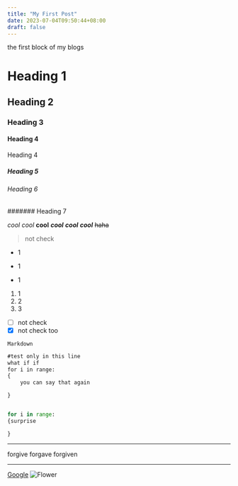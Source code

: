 ```yaml
---
title: "My First Post"
date: 2023-07-04T09:50:44+08:00
draft: false
---
```

the first block of my blogs
# Heading 1
## Heading 2
### Heading 3
#### Heading 4
Heading 4
##### Heading 5
###### Heading 6
####### Heading 7

_cool_
*cool*
**cool**
***cool***
**_cool_**
_**cool**_
~~haha~~
> not check
- 1
* 1
+ 1
1. 1
2. 2
3. 3

- [ ] not check
- [X] not check too

`Markdown`
```Markdown = 
#test only in this line
what if if 
for i in range:
{
    you can say that again

}
```

```Python

for i in range:
{surprise

}
```

---
forgive
forgave 
forgiven
***

[Google](https://giphy.com/gifs/dance-flower-moves-B0MLpbgnBuGqLSHucX)
![Flower](https://media1.giphy.com/media/v1.Y2lkPTc5MGI3NjExY20ya2gxbnV0ZmR3NW1lMGtpNzJ2aWVzdmw4MDJtZXJ4ZG1ocnpuZCZlcD12MV9pbnRlcm5hbF9naWZfYnlfaWQmY3Q9cw/B0MLpbgnBuGqLSHucX/giphy.gif)